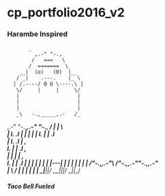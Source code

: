 # cp_portfolio2016_v2

### Harambe Inspired

           _
             ,.-" "-.,
            /   ===   \
           /  =======  \
        __|  (o)   (0)  |__      
       / _|    .---.    |_ \         
      | /.----/ O O \----.\ |       
       \/     |     |     \/        
       |                   |            
       |                   |           
       |                   |          
       _\   -.,_____,.-   /_         
   ,.-"  "-.,_________,.-"  "-.,
  /          |       |          \  
 |           l.     .l           | 
 |            |     |            |
 l.           |     |           .l             
  |           l.   .l           | \,     
  l.           |   |           .l   \,    
   |           |   |           |      \,  
   l.          |   |          .l        |
    |          |   |          |         |
    |          |---|          |         |
    |          |   |          |         |
    /"-.,__,.-"\   /"-.,__,.-"\"-.,_,.-"\
   |            \ /            |         |
   |             |             |         |
    \__|__|__|__/ \__|__|__|__/ \_|__|__/ 


##### Taco Bell Fueled
